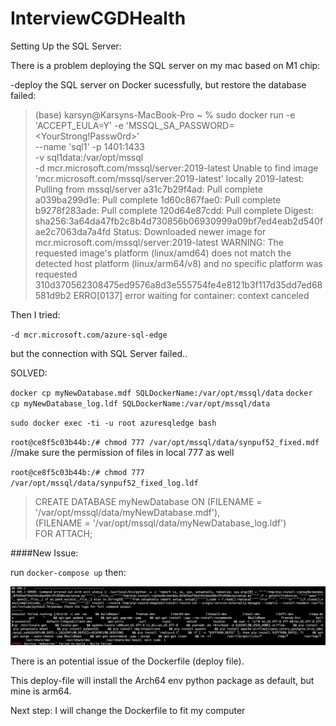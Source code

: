 # InterviewCGDHealth

Setting Up the SQL Server:

There is a problem deploying the SQL server on my mac based on M1 chip:

-deploy the SQL server on Docker sucessfully, but restore the database failed:

>(base) karsyn@Karsyns-MacBook-Pro ~ % sudo docker run -e 'ACCEPT_EULA=Y' -e 'MSSQL_SA_PASSWORD=<YourStrong!Passw0rd>' \
   --name 'sql1' -p 1401:1433 \
   -v sql1data:/var/opt/mssql \
   -d mcr.microsoft.com/mssql/server:2019-latest
Unable to find image 'mcr.microsoft.com/mssql/server:2019-latest' locally
2019-latest: Pulling from mssql/server
a31c7b29f4ad: Pull complete 
a039ba299d1e: Pull complete 
1d60c867fae0: Pull complete 
b9278f283ade: Pull complete 
120d64e87cdd: Pull complete 
Digest: sha256:3a64da47fb2c8b4d730856b06930999a09bf7ed4eab2d540fae2c7063da7a4fd
Status: Downloaded newer image for mcr.microsoft.com/mssql/server:2019-latest
WARNING: The requested image's platform (linux/amd64) does not match the detected host platform (linux/arm64/v8) and no specific platform was requested
310d370562308475ed9576a8d3e555754fe4e8121b3f117d35dd7ed68581d9b2
ERRO[0137] error waiting for container: context canceled 


Then I tried:

`-d mcr.microsoft.com/azure-sql-edge`

but the connection with SQL Server failed..

SOLVED:

`docker cp myNewDatabase.mdf SQLDockerName:/var/opt/mssql/data`
`docker cp myNewDatabase_log.ldf SQLDockerName:/var/opt/mssql/data`



`sudo docker exec -ti -u root azuresqledge bash`

`root@ce8f5c03b44b:/# chmod 777 /var/opt/mssql/data/synpuf52_fixed.mdf` //make sure the permission of files in local 777 as well

`root@ce8f5c03b44b:/# chmod 777 /var/opt/mssql/data/synpuf52_fixed_log.ldf`


>CREATE DATABASE myNewDatabase
    ON (FILENAME = '/var/opt/mssql/data/myNewDatabase.mdf'),   
    (FILENAME = '/var/opt/mssql/data/myNewDatabase_log.ldf')   
    FOR ATTACH; 


####New Issue:

run `docker-compose up` then:


![issue of deploying GE](issue1.png)


There is an potential issue of the Dockerfile (deploy file). 

This deploy-file will install the Arch64 env python package  as default, but mine is arm64.

Next step: I will change the Dockerfile to fit my computer


